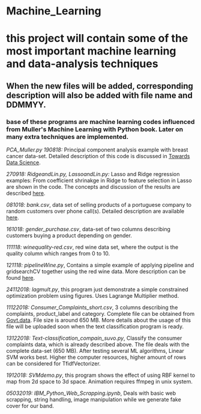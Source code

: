 # Machine_Learning
# this project will contain some of the most important machine learning and data-analysis techniques
## When the new files will be added, corresponding description will also be added with file name and DDMMYY. 
### base of these programs are machine learning codes influenced from Muller's Machine Learning with Python book. Later on many extra techniques are implemented.
*PCA_Muller.py 190818:* Principal component analysis example with breast cancer data-set. Detailed description of this code is discussed in [Towards Data Science](https://towardsdatascience.com/dive-into-pca-principal-component-analysis-with-python-43ded13ead21).

*270918: RidgeandLin.py, LassoandLin.py:* Lasso and Ridge regression examples: From coefficient shrinakge in Ridge to feature selection in Lasso are shown in the code. The concepts and discussion of the results are described [here](https://towardsdatascience.com/ridge-and-lasso-regression-a-complete-guide-with-python-scikit-learn-e20e34bcbf0b).   

*081018: bank.csv*, data set of selling products of a portuguese company to random customers over phone call(s). Detailed description are available [here](http://archive.ics.uci.edu/ml/datasets/Bank+Marketing).

*161018: gender_purchase.csv*, data-set of two columns describing customers buying a product depending on gender.

*111118: winequality-red.csv*, red wine data set, where the output is the quality column which ranges from 0 to 10.

*121118: pipelineWine.py*, Contains a simple example of applying pipeline and gridsearchCV together using the red wine data. More description can be found [here](https://towardsdatascience.com/a-simple-example-of-pipeline-in-machine-learning-with-scikit-learn-e726ffbb6976). 

*24112018: lagmult.py*, this program just demonstrate a simple constrained optimization problem using figures. Uses Lagrange Multiplier method.  

*11122018: Consumer_Complaints_short.csv*, 3 columns describing the complaints, product_label and category. Complete file can be obtained from [Govt.data](https://catalog.data.gov/dataset/consumer-complaint-database/resource/2f297213-7198-4be1-af1e-2d2623e7f6e9). File size is around 650 MB. More details about the usage of this file will be uploaded soon when the text classification program is ready. 

*13122018: Text-classification_compain_suvo.py*, Classify the consumer complaints data, which is already described above. The file deals with the complete data-set (650 MB). After testing several ML algorithms, Linear SVM works best. Higher the computer resources, higher amount of rows can be considered for TfidfVectorizer. 

*1912018: SVMdemo.py*, this program shows the effect of using RBF kernel to map from 2d space to 3d space. Animation requires ffmpeg in unix system. 

*05032019: IBM_Python_Web_Scrapping.ipynb*, Deals with basic web scrapping, string handling, image manipulation while we generate fake cover for our band.
